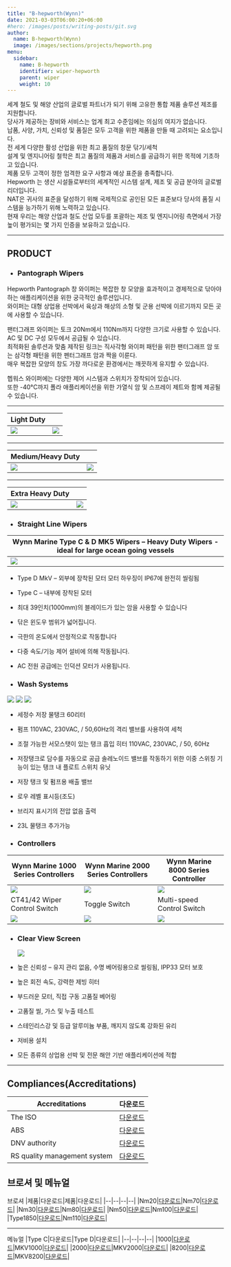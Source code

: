 ```yaml
---
title: "B-hepworth(Wynn)"
date: 2021-03-03T06:00:20+06:00
#hero: /images/posts/writing-posts/git.svg
author:
  name: B-hepworth(Wynn)
  image: /images/sections/projects/hepworth.png
menu:
  sidebar:
    name: B-hepworth
    identifier: wiper-hepworth
    parent: wiper
    weight: 10
---
```

세계 철도 및 해양 산업의 글로벌 파트너가 되기 위해 고유한 통합 제품 솔루션 제조를 지원합니다.  
당사가 제공하는 장비와 서비스는 업계 최고 수준임에는 의심의 여지가 없습니다.  
납품, 사양, 가치, 신뢰성 및 품질은 모두 고객을 위한 제품을 만들 때 고려되는 요소입니다.  
전 세계 다양한 활성 산업을 위한 최고 품질의 창문 닦기/세척  
설계 및 엔지니어링 철학은 최고 품질의 제품과 서비스를 공급하기 위한 목적에 기초하고 있습니다.  
제품 모두 고객이 정한 엄격한 요구 사항과 예상 표준을 충족합니다.  
Hepworth 는 생산 시설들로부터의 세계적인 시스템 설계, 제조 및 공급 분야의 글로벌 리더입니다.  
NAT은 귀사의 표준을 달성하기 위해 국제적으로 공인된 모든 표준보다 당사의 품질 시스템을 능가하기 위해 노력하고 있습니다.  
현재 우리는 해양 산업과 철도 산업 모두를 포괄하는 제조 및 엔지니어링 측면에서 가장 높이 평가되는 몇 가지 인증을 보유하고 있습니다.  


---

## PRODUCT

  - ### Pantograph Wipers
  Hepworth Pantograph 창 와이퍼는 복잡한 창 모양을 효과적이고 경제적으로 닦아야 하는 애플리케이션을 위한 궁극적인 솔루션입니다.  
  와이퍼는 대형 상업용 선박에서 육상과 해상의 소형 및 군용 선박에 이르기까지 모든 곳에 사용할 수 있습니다.

  팬터그래프 와이퍼는 토크 20Nm에서 110Nm까지 다양한 크기로 사용할 수 있습니다. AC 및 DC 구성 모두에서 공급될 수 있습니다.  
  최적화된 솔루션과 맞춤 제작된 링크는 직사각형 와이퍼 패턴을 위한 팬터그래프 암 또는 삼각형 패턴을 위한 펜터그래프 암과 짝을 이룬다.  
  매우 복잡한 모양의 창도 가장 까다로운 환경에서는 깨끗하게 유지할 수 있습니다.

  헵워스 와이퍼에는 다양한 제어 시스템과 스위치가 장착되어 있습니다.  
  또한 -40°C까지 폴라 애플리케이션을 위한 가열식 암 및 스프레이 제트와 함께 제공될 수 있습니다.


---
  |Light Duty||
  |--|--|
  |![](https://b-hepworth.co.uk/wp-content/uploads/2020/04/20nm.png?width=1191&height=838&mode=crop)|![](https://b-hepworth.co.uk/wp-content/uploads/2020/04/30nm-1.png?quality=50)|
---
  |Medium/Heavy Duty||
  |--|--|
  |![](https://b-hepworth.co.uk/wp-content/uploads/2020/04/50nm.png?width=1191&height=838&mode=crop)|![](https://b-hepworth.co.uk/wp-content/uploads/2020/04/Type-1850-1.png?width=500&height=500&crop=true)
---
  |Extra Heavy Duty||
  |--|--|
  |![](https://b-hepworth.co.uk/wp-content/uploads/2020/04/70-80nm.png?width=500&height=500&crop=true)|![](https://b-hepworth.co.uk/wp-content/uploads/2020/04/100-110nm.png?width=500&height=500&crop=true)

  - ### Straight Line Wipers
  |Wynn Marine Type C & D MK5 Wipers – Heavy Duty Wipers - ideal for large ocean going vessels|
  |--|
  |![](https://b-hepworth.co.uk/wp-content/uploads/2020/07/Type-C-and-D-1.png)|

  - Type D MkV – 외부에 장착된 모터 모터 하우징이 IP67에 완전히 씰링됨  
  - Type C – 내부에 장착된 모터
  - 최대 39인치(1000mm)의 블레이드가 있는 암을 사용할 수 있습니다
  - 닦은 윈도우 범위가 넓어집니다.  
  - 극한의 온도에서 안정적으로 작동합니다  
  - 다중 속도/기능 제어 설비에 의해 작동됩니다.  
  - AC 전원 공급에는 인덕션 모터가 사용됩니다.


  - ### Wash Systems

  ![](https://b-hepworth.co.uk/wp-content/uploads/2020/04/Wash-tank.jpg?width=1000&height=1000&crop=) ![](https://b-hepworth.co.uk/wp-content/uploads/2020/04/Wash-tank-with-additive-tank.png) ![](https://b-hepworth.co.uk/wp-content/uploads/2020/04/Wash-tank-with-extra-additive-tank.jpg)

  - 세정수 저장 물탱크 60리터  

  - 펌프 110VAC, 230VAC, / 50,60Hz의 격리 밸브를 사용하여 세척  

  - 조절 가능한 서모스탯이 있는 탱크 흡입 히터 110VAC, 230VAC, / 50, 60Hz  

  - 저장탱크로 담수를 자동으로 공급 솔레노이드 밸브를 작동하기 위한 이중 스위칭 기능이 있는 탱크 내 플로트 스위치 유닛  

  - 저장 탱크 및 펌프용 배출 밸브  

  - 로우 레벨 표시등(조도)  

  - 브리지 표시기의 전압 없음 출력  

  - 23L 물탱크 추가가능  


  - ### Controllers
  |Wynn Marine 1000 Series Controllers|Wynn Marine 2000 Series Controllers|Wynn Marine 8000 Series Controller|
  |--|--|--|
  |![](https://b-hepworth.co.uk/wp-content/uploads/2020/07/1000-series-collage-2.png)|![](https://b-hepworth.co.uk/wp-content/uploads/2020/07/2000-series-collage-2.png)|![](https://b-hepworth.co.uk/wp-content/uploads/2020/07/8000-series.png)|
  |CT41/42 Wiper Control Switch|Toggle Switch|Multi-speed Control Switch|
  |![](https://b-hepworth.co.uk/wp-content/uploads/2020/07/CT41-42.jpg)|![](https://b-hepworth.co.uk/wp-content/uploads/2020/07/Toggle-switch-1.png)|![](https://b-hepworth.co.uk/wp-content/uploads/2020/07/Multi-speed-control-switch.png)|


  - ### Clear View Screen
    ![](https://b-hepworth.co.uk/wp-content/uploads/2020/03/Clear-View-Screen.jpg)

  - 높은 신뢰성 – 유지 관리 없음, 수명 베어링용으로 씰링됨, IPP33 모터 보호
  - 높은 회전 속도, 강력한 제빙 히터
  - 부드러운 모터, 직접 구동 고품질 베어링
  - 고품질 씰, 가스 및 누출 테스트
  - 스테인리스강 및 등급 알루미늄 부품, 깨지지 않도록 강화된 유리
  - 저비용 설치
  - 모든 종류의 상업용 선박 및 전문 해안 기반 애플리케이션에 적합


---

## Compliances(Accreditations)
|Accreditations|다운로드|
|--|--|
|The ISO |[다운로드](https://b-hepworth.co.uk/wp-content/uploads/2020/02/ISO_9001_2015-Certificate.pdf)|
|ABS|[다운로드](https://b-hepworth.co.uk/wp-content/uploads/2020/02/ABS-Certificate-2017.pdf)|
|DNV authority|[다운로드](https://b-hepworth.co.uk/wp-content/uploads/2020/02/DNV-Certificate.pdf)|
|RS quality management system|[다운로드](https://b-hepworth.co.uk/wp-content/uploads/2020/02/RS-Certificate-2016-1.pdf)|

## 브로셔 및 메뉴얼
브로셔
|제품|다운로드|제품|다운로드|
|--|--|--|--|
|Nm20|[다운로드](https://b-hepworth.co.uk/wp-content/uploads/2020/03/20Nm.pdf)|Nm70|[다운로드](https://b-hepworth.co.uk/wp-content/uploads/2020/03/70Nm.pdf)|
|Nm30|[다운로드](https://b-hepworth.co.uk/wp-content/uploads/2020/03/30Nm.pdf)|Nm80|[다운로드](https://b-hepworth.co.uk/wp-content/uploads/2020/03/80Nm.pdf)|
|Nm50|[다운로드](https://b-hepworth.co.uk/wp-content/uploads/2020/03/50Nm.pdf)|Nm100|[다운로드](https://b-hepworth.co.uk/wp-content/uploads/2020/03/100Nm.pdf)|
|Type1850|[다운로드](https://b-hepworth.co.uk/wp-content/uploads/2020/03/1850.pdf)|Nm110|[다운로드](https://b-hepworth.co.uk/wp-content/uploads/2020/03/110Nm.pdf)|

---
메뉴얼
|Type C|다운로드|Type D|다운로드|
|--|--|--|--|
|1000|[다운로드](https://b-hepworth.co.uk/wp-content/uploads/2020/09/Type-C-1000-Control-standard-i15.pdf)|MKV1000|[다운로드](https://b-hepworth.co.uk/wp-content/uploads/2020/09/Type-D-MKV-1000-Control-standard-i16.pdf)|
|2000|[다운로드](https://b-hepworth.co.uk/wp-content/uploads/2020/09/Type-C-2000-Control-standard-i15.pdf)|MKV2000|[다운로드](https://b-hepworth.co.uk/wp-content/uploads/2020/09/Type-D-MKV-2000-Control-standard-i13.pdf)|
|8200|[다운로드](https://b-hepworth.co.uk/wp-content/uploads/2020/09/Type-C-8200-Control-standard-i8-1.pdf)|MKV8200|[다운로드](https://b-hepworth.co.uk/wp-content/uploads/2020/09/Type-D-MKV-8200-Control-standard-i8.pdf)|
